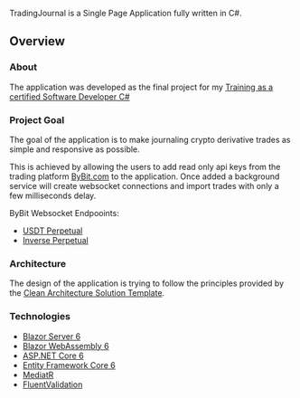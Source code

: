 TradingJournal is a Single Page Application fully written in C#.

## Overview

### About

The application was developed as the final project for my [Training as a certified Software Developer C#](https://www.wifiwien.at/kurs/18196x-ausbildung-zum-geprueften-software-developer-c)

### Project Goal

The goal of the application is to make journaling crypto derivative trades as simple and responsive as possible.

This is achieved by allowing the users to add read only api keys from the trading platform [ByBit.com](https://bybit.com) to the application. Once added a background service will create websocket connections and import trades with only a few milliseconds delay.

ByBit Websocket Endpooints:
* [USDT Perpetual](https://bybit-exchange.github.io/docs/linear/#t-websocket)
* [Inverse Perpetual](https://bybit-exchange.github.io/docs/inverse/#t-websocket)

### Architecture

The design of the application is trying to follow the principles provided by the [Clean Architecture Solution Template](https://github.com/jasontaylordev/CleanArchitecture).

### Technologies

* [Blazor Server 6](https://docs.microsoft.com/en-us/aspnet/core/blazor/?view=aspnetcore-6.0#blazor-server)
* [Blazor WebAssembly 6](https://docs.microsoft.com/en-us/aspnet/core/blazor/?view=aspnetcore-6.0#blazor-webassembly)
* [ASP.NET Core 6](https://docs.microsoft.com/en-us/aspnet/core/introduction-to-aspnet-core?view=aspnetcore-6.0)
* [Entity Framework Core 6](https://docs.microsoft.com/en-us/ef/core/)
* [MediatR](https://github.com/jbogard/MediatR)
* [FluentValidation](https://fluentvalidation.net/)









